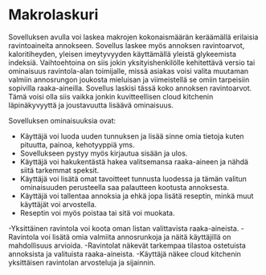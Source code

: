 # Makrolaskuri
Sovelluksen avulla voi laskea makrojen kokonaismäärän keräämällä erilaisia ravintoaineita annokseen. Sovellus laskee myös annoksen ravintoarvot, kaloritiheyden, yleisen imeytyvyyden käyttämällä yleistä glykeemista indeksiä. Vaihtoehtoina on siis jokin yksityishenkilölle kehitettävä versio tai ominaisuus ravintola-alan toimijalle, missä asiakas voisi valita muutaman valmiin annosrungon joukosta mieluisan ja viimeistellä se omiin tarpeisiin sopivilla raaka-aineilla. Sovellus laskisi tässä koko annoksen ravintoarvot. Tämä voisi olla siis vaikka jonkin kuvitteellisen cloud kitchenin läpinäkyvyyttä ja joustavuutta lisäävä ominaisuus.

Sovelluksen ominaisuuksia ovat:

- Käyttäjä voi luoda uuden tunnuksen ja lisää sinne omia tietoja kuten pituutta, painoa, kehotyyppiä yms. 
- Sovellukseen pystyy myös kirjautua sisään ja ulos.
- Käyttäjä voi hakukentästä hakea valitsemansa raaka-aineen ja nähdä siitä tarkemmat speksit.
- Käyttäjä voi lisätä omat tavoitteet tunnusta luodessa ja tämän valitun ominaisuuden perusteella saa palautteen kootusta annoksesta.
- Käyttäjä voi tallentaa annoksia ja ehkä jopa lisätä reseptin, minkä muut käyttäjät voi arvostella. 
- Reseptin voi myös poistaa tai sitä voi muokata.

-Yksittäinen ravintola voi koota oman listan valittavista raaka-aineista.
-Ravintola voi lisätä omia valmiita annosrunkoja ja näitä käyttäjillä on mahdollisuus arvioida.
-Ravintolat näkevät tarkempaa tilastoa ostetuista annoksista ja valituista raaka-aineista.
-Käyttäjä näkee cloud kitchenin yksittäisen ravintolan arvosteluja ja sijainnin.
